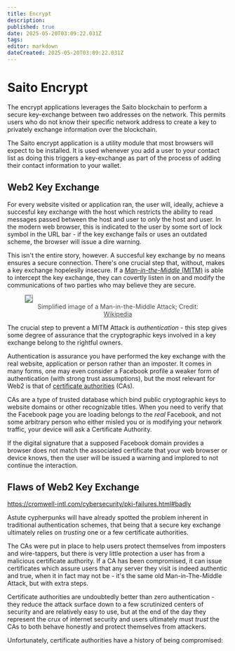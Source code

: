 ```yaml
---
title: Encrypt
description: 
published: true
date: 2025-05-20T03:09:22.031Z
tags: 
editor: markdown
dateCreated: 2025-05-20T03:09:22.031Z
---
```


# Saito Encrypt

The encrypt applications leverages the Saito blockchain to perform a secure key-exchange between two addresses on the network. This permits users who do not know their specific network address to create a key to privately exchange information over the blockchain.

The Saito encrypt application is a utility module that most browsers will expect to be installed. It is used whenever you add a user to your contact list as doing this triggers a key-exchange as part of the process of adding their contact information to your wallet.


## Web2 Key Exchange

For every website visited or application ran, the user will, ideally, achieve a succesful key exchange with the host which restricts the ability to read messages passed between the host and user to *only* the host and user. In the modern web browser, this is indicated to the user by some sort of lock symbol in the URL bar - if the key exchange fails or uses an outdated scheme, the browser will issue a dire warning.

This isn't the entire story, however. A succesful key exchange by no means ensures a secure connection. There's one crucial step that, without, makes a key exchange hopeleslly insecure. If a [*Man-in-the-Middle* (MITM)](https://en.wikipedia.org/wiki/Man-in-the-middle_attack) is able to intercept the key exchange, they can covertly listen in on and modify the communications of two parties who may believe they are secure.

<figure>
<img src="https://upload.wikimedia.org/wikipedia/commons/thumb/e/e7/Man_in_the_middle_attack.svg/1280px-Man_in_the_middle_attack.svg.png" style="border: 1px gray solid;">
  <figcaption style="opacity: 80%; text-align: center;"> Simplified image of a Man-in-the-Middle Attack; Credit: <a href="https://en.wikipedia.org/wiki/Man-in-the-middle_attack#/media/File:Man_in_the_middle_attack.svg">Wikipedia</a> </figcaption>
  </figure>

The crucial step to prevent a MITM Attack is *authentication -* this step gives some degree of assurance that the cryptographic keys involved in a key exchange belong to the rightful owners.

Authentication is assurance you have performed the key exchange with the real website, application or person rather than an imposter. It comes in many forms, one may even consider a Facebook profile a weaker form of authentication (with strong trust assumptions), but the most relevant for Web2 is that of [certificate authorities](https://en.wikipedia.org/wiki/Certificate_authority) (CAs).

CAs are a type of trusted database which bind public cryptographic keys to website domains or other recognizable titles. When you need to verify that the Facebook page you are loading belongs to the *real* Facebook, and not some arbitrary person who either misled you or is modifying your network traffic, your device will ask a Certificate Authority.

If the digital signature that a supposed Facebook domain provides a browser does not match the associated certificate that your web browser or device knows, then the user will be issued a warning and implored to not continue the interaction.

## Flaws of Web2 Key Exchange

https://cromwell-intl.com/cybersecurity/pki-failures.html#badly

Astute cypherpunks will have already spotted the problem inherent in traditional authentication schemes, that being that a secure key exchange ultimately relies on *trusting* one or a few certificate authorities.

The CAs were put in place to help users protect themselves from imposters and wire-tappers, but there is very little protection a user has from a malicious certificate authority. If a CA has been compromised, it can issue certificates which assure users that any server they visit is indeed authentic and true, when it in fact may not be - it's the same old Man-in-The-Middle Attack, but with extra steps.

Certificate authorities are undoubtedly better than zero authentication - they reduce the attack surface down to a few scrutinized centers of security and are relatively easy to use, but at the end of the day they represent the crux of internet security and users ultimately must *trust* the CAs to both behave honestly and protect themselves from attackers.

Unfortunately, certificate authorities have a history of being compromised:

